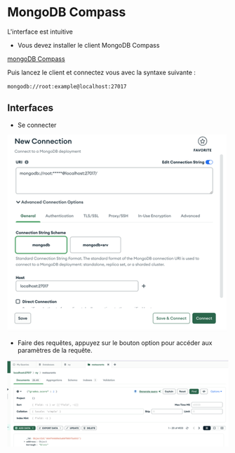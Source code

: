 # MongoDB Compass

L'interface est intuitive

- Vous devez installer le client MongoDB Compass

[mongoDB Compass](https://www.mongodb.com/products/tools/compass)

Puis lancez le client et connectez vous avec la syntaxe suivante : 

`mongodb://root:example@localhost:27017`

## Interfaces

- Se connecter

<img src="compass.png" alt="drawing" width="500"/>

- Faire des requêtes, appuyez sur le bouton option pour accéder aux paramètres de la requête.

<img src="compass_db.png" alt="drawing" width="800"/>
